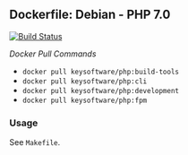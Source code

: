## Dockerfile: Debian - PHP 7.0

[![Build Status](https://travis-ci.org/keysoftware/docker-php.svg?branch=master)](https://travis-ci.org/keysoftware/docker-php)

*Docker Pull Commands*
- `docker pull keysoftware/php:build-tools`
- `docker pull keysoftware/php:cli`
- `docker pull keysoftware/php:development`
- `docker pull keysoftware/php:fpm`

### Usage

See `Makefile`.
